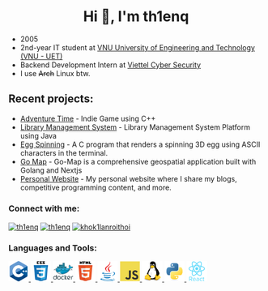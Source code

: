# <h1 align="center">Hi 👋, I'm th1enq</h1>

- 2005
- 2nd-year IT student at [VNU University of Engineering and Technology (VNU - UET)](https://uet.vnu.edu.vn)
- Backend Development Intern at [Viettel Cyber Security](https://viettelsecurity.com/)
- I use ~~Arch~~ Linux btw.

## Recent projects:

- [Adventure Time](https://github.com/th1enq/Adventure-Time) - Indie Game using C++ 
- [Library Management System](https://github.com/th1enq/Library-Management-System-JAVA) - Library Management System Platform using Java
- [Egg Spinning](https://github.com/th1enq/egg-spinning) - A C program that renders a spinning 3D egg using ASCII characters in the terminal.
- [Go Map](https://github.com/th1enq/go-map) - Go-Map is a comprehensive geospatial application built with Golang and Nextjs
- [Personal Website](https://th1enq.github.io/) - My personal website where I share my blogs, competitive programming content, and more.

<h3 align="left">Connect with me:</h3>
<p align="left">
<a href="https://linkedin.com/in/th1enq" target="blank"><img align="center" src="https://raw.githubusercontent.com/rahuldkjain/github-profile-readme-generator/master/src/images/icons/Social/linked-in-alt.svg" alt="th1enq" height="30" width="40" /></a>
<a href="https://fb.com/th1enq" target="blank"><img align="center" src="https://raw.githubusercontent.com/rahuldkjain/github-profile-readme-generator/master/src/images/icons/Social/facebooNextjsk.svg" alt="th1enq" height="30" width="40" /></a>
<a href="https://discord.gg/khok1lanroithoi" target="blank"><img align="center" src="https://raw.githubusercontent.com/rahuldkjain/github-profile-readme-generator/master/src/images/icons/Social/discord.svg" alt="khok1lanroithoi" height="30" width="40" /></a>
</p>

<h3 align="left">Languages and Tools:</h3>
<p align="left"> <a href="https://www.w3schools.com/cpp/" target="_blank" rel="noreferrer"> <img src="https://raw.githubusercontent.com/devicons/devicon/master/icons/cplusplus/cplusplus-original.svg" alt="cplusplus" width="40" height="40"/> </a> <a href="https://www.w3schools.com/css/" target="_blank" rel="noreferrer"> <img src="https://raw.githubusercontent.com/devicons/devicon/master/icons/css3/css3-original-wordmark.svg" alt="css3" width="40" height="40"/> </a> <a href="https://www.docker.com/" target="_blank" rel="noreferrer"> <img src="https://raw.githubusercontent.com/devicons/devicon/master/icons/docker/docker-original-wordmark.svg" alt="docker" width="40" height="40"/> </a> <a href="https://www.w3.org/html/" target="_blank" rel="noreferrer"> <img src="https://raw.githubusercontent.com/devicons/devicon/master/icons/html5/html5-original-wordmark.svg" alt="html5" width="40" height="40"/> </a> <a href="https://www.java.com" target="_blank" rel="noreferrer"> <img src="https://raw.githubusercontent.com/devicons/devicon/master/icons/java/java-original.svg" alt="java" width="40" height="40"/> </a> <a href="https://developer.mozilla.org/en-US/docs/Web/JavaScript" target="_blank" rel="noreferrer"> <img src="https://raw.githubusercontent.com/devicons/devicon/master/icons/javascript/javascript-original.svg" alt="javascript" width="40" height="40"/> </a> <a href="https://www.linux.org/" target="_blank" rel="noreferrer"> <img src="https://raw.githubusercontent.com/devicons/devicon/master/icons/linux/linux-original.svg" alt="linux" width="40" height="40"/> </a> <a href="https://www.python.org" target="_blank" rel="noreferrer"> <img src="https://raw.githubusercontent.com/devicons/devicon/master/icons/python/python-original.svg" alt="python" width="40" height="40"/> </a> <a href="https://reactjs.org/" target="_blank" rel="noreferrer"> <img src="https://raw.githubusercontent.com/devicons/devicon/master/icons/react/react-original-wordmark.svg" alt="react" width="40" height="40"/> </a> </p>
